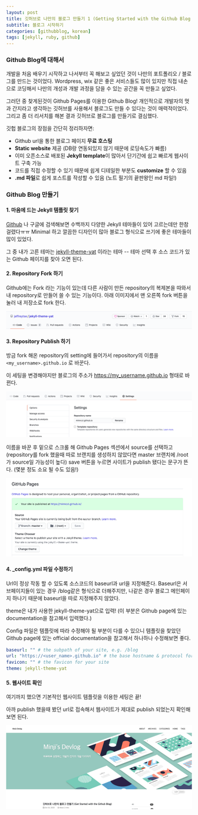 ```yaml
---
layout: post
title: 깃허브로 나만의 블로그 만들기 1 (Getting Started with the Github Blog 1)
subtitle: 블로그 시작하기
categories: [githubblog, korean]
tags: [jekyll, ruby, github]
---
```


### Github Blog에 대해서

개발을 처음 배우기 시작하고 나서부터 꼭 해보고 싶었던 것이 나만의 포트폴리오 / 블로그를 만드는 것이었다. Wordpress, wix 같은 좋은 서비스들도 많이 있지만 직접 내손으로 코딩해서 나만의 개성과 개발 과정을 담을 수 있는 공간을 꼭 만들고 싶었다.

그러던 중 찾게된것이 Github Pages를 이용한 Github Blog! 개인적으로 개발자의 멋과 간지라고 생각하는 깃허브를 사용해서 블로그도 만들 수 있다는 것이 매력적이었다. 그리고 좀 더 리서치를 해본 결과 깃허브로 블로그를 만들기로 결심했다.

깃헙 블로그의 장점을 간단히 정리하자면:

- Github url을 통한 블로그 페이지 **무료 호스팅**
- **Static website** 제공 (DB랑 연동되있지 않기 때문에 로딩속도가 빠름)
- 이미 오픈소스로 배포된 **Jekyll template**이 많아서 단기간에 쉽고 빠르게 웹사이트 구축 가능
- 코드를 직접 수정할 수 있기 때문에 쉽게 디테일한 부분도 **customize** 할 수 있음
- **.md 파일**로 쉽게 포스트를 작성할 수 있음 (노트 필기의 끝판왕인 md 파일!)





### Github Blog 만들기

<h4>1. 마음에 드는 Jekyll 템플릿 찾기</h4>

<a href="https://github.com/topics/jekyll-theme">Github</a> 나 구글에 검색해보면 수백까지 다양한 Jekyll 테마들이 있어 고르는데만 한참 걸렸다ㅠㅠ Minimal 하고 깔끔한 디자인이 많아 블로그 형식으로 쓰기에 좋은 테마들이 많이 있었다.

그 중 내가 고른 테마는 <a href="https://github.com/jeffreytse/jekyll-theme-yat">jekyll-theme-yat</a> 이라는 테마 -- 테마 선택 후 소스 코드가 있는 Github 페이지를 찾아 오면 된다.

<h4>2. Repository Fork 하기</h4>

Github에는 Fork 라는 기능이 있는데 다른 사람이 만든 repository의 복제본을 따와서 내 repository로 만들어 쓸 수 있는 기능이다. 아래 이미지에서 맨 오른쪽 fork 버튼을 눌러 내 저장소로 fork 한다.

![Image Alt Text](/assets/images/fork.png)



#### **3. Repository Publish 하기**

방금 fork 해온 repository의 setting에 들어가서 repository의 이름을 `<my_username>.github.io` 로 바꾼다.

이 세팅을 변경해야지만 블로그의 주소가 https://my_username.github.io 형태로 바뀐다.

![Image Alt Text](/assets/images/github-settings.png)



이름을 바꾼 후 밑으로 스크롤 해 Github Pages 섹션에서 source를 선택하고 (repository를 fork 했을때 따로 브랜치를 생성하지 않았다면 master 브랜치에 /root가 source일 가능성이 높다) save 버튼을 누르면 사이트가 publish 됐다는 문구가 뜬다. (몇분 정도 소요 될 수도 있음!)

![Image Alt Text](/assets/images/publish.png)



#### **4. _config.yml 파일 수정하기**

Url이 정상 작동 할 수 있도록 소스코드의 baseurl과 url을 지정해준다. Baseurl은 서브페이지들이 있는 경우 /blog같은 형식으로 더해주지만, 나같은 경우 블로그 메인페이지 하나기 때문에 baseurl을 따로 지정해주지 않았다.

theme은 내가 사용한 jekyll-theme-yat으로 입력! (이 부분은 Github page에 있는 documentation을 참고해서 입력했다.)

Config 파일은 템플릿에 따라 수정해야 될 부분이 다를 수 있으니 템플릿을 찾았던 Github page에 있는 official documentation을 참고해서 하나하나 수정해보면 좋다.

```yaml
baseurl: "" # the subpath of your site, e.g. /blog
url: "https://<user_name>.github.io" # the base hostname & protocol for your site, e.g. http://example.com
favicon: "" # the favicon for your site
theme: jekyll-theme-yat
```



#### **5. 웹사이트 확인**

여기까지 했으면 기본적인 웹사이트 템플릿을 이용한 세팅은 끝! 

아까 publish 했을때 봤던 url로 접속해서 웹사이트가 제대로 publish 되었는지 확인해보면 된다.

![Image Alt Text](/assets/images/blog-home.png)